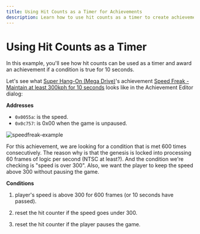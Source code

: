 ```yaml
---
title: Using Hit Counts as a Timer for Achievements
description: Learn how to use hit counts as a timer to create achievements that require maintaining conditions for a specific duration, illustrated with an example from Super Hang-On.
---
```


# Using Hit Counts as a Timer

In this example, you'll see how hit counts can be used as a timer and award an achievement if a condition is true for 10 seconds.

Let's see what [Super Hang-On (Mega Drive)](http://retroachievements.org/Game/16)'s achievement [Speed Freak - Maintain at least 300kph for 10 seconds](http://retroachievements.org/Achievement/71) looks like in the Achievement Editor dialog:

**Addresses**

- `0x0055a`: is the speed.
- `0x0c757`: is 0x00 when the game is unpaused.

![speedfreak-example](https://user-images.githubusercontent.com/8508804/33312584-77f7fb0e-d40f-11e7-9daf-827c0f8d7dc6.png)

For this achievement, we are looking for a condition that is met 600 times consecutively. The reason why is that the genesis is locked into processing 60 frames of logic per second (NTSC at least?). And the condition we're checking is "speed is over 300". Also, we want the player to keep the speed above 300 without pausing the game.

**Conditions**

1. player's speed is above 300 for 600 frames (or 10 seconds have passed).

2. reset the hit counter if the speed goes under 300.

3. reset the hit counter if the player pauses the game.
